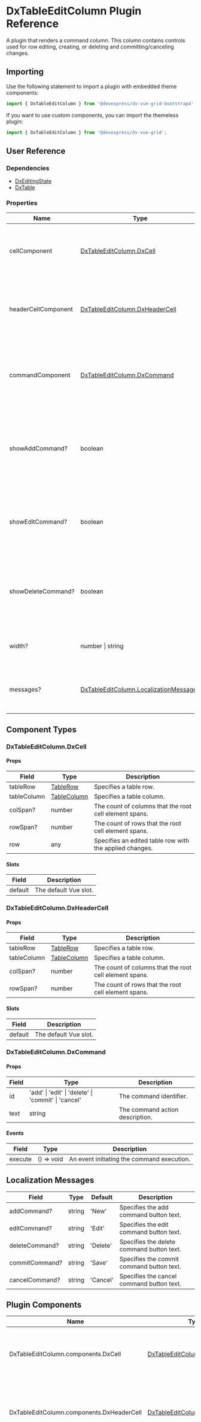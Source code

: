 # DxTableEditColumn Plugin Reference

A plugin that renders a command column. This column contains controls used for row editing, creating, or deleting and committing/canceling changes.

## Importing

Use the following statement to import a plugin with embedded theme components:

```js
import { DxTableEditColumn } from '@devexpress/dx-vue-grid-bootstrap4';
```

If you want to use custom components, you can import the themeless plugin:

```js
import { DxTableEditColumn } from '@devexpress/dx-vue-grid';
```

## User Reference

### Dependencies

- [DxEditingState](editing-state.md)
- [DxTable](table.md)

### Properties

Name | Type | Default | Description
-----|------|---------|------------
cellComponent | [DxTableEditColumn.DxCell](#dxtableeditcolumndxcell) | | A component that renders a command cell within a data row.
headerCellComponent | [DxTableEditColumn.DxHeaderCell](#dxtableeditcolumndxheadercell) | | A component that renders a command cell within the header row.
commandComponent | [DxTableEditColumn.DxCommand](#dxtableeditcolumndxcommand) | | A component that renders command control within a command cell.
showAddCommand? | boolean | false | Specifies whether to render the 'New' command within the header row's command cell.
showEditCommand? | boolean | false | Specifies whether to render the 'Edit' command within the data row's command cell.
showDeleteCommand? | boolean | false | Specifies whether to render the 'Delete' command within the data row's command cell.
width? | number &#124; string | | Specifies the command column's width.
messages? | [DxTableEditColumn.LocalizationMessages](#localization-messages) | | An object that specifies the localization messages.

## Component Types

### DxTableEditColumn.DxCell

#### Props

Field | Type | Description
------|------|------------
tableRow | [TableRow](table.md#tablerow) | Specifies a table row.
tableColumn | [TableColumn](table.md#tablecolumn) | Specifies a table column.
colSpan? | number | The count of columns that the root cell element spans.
rowSpan? | number | The count of rows that the root cell element spans.
row | any | Specifies an edited table row with the applied changes.

#### Slots

Field | Description
------|------------
default | The default Vue slot.

### DxTableEditColumn.DxHeaderCell

#### Props

Field | Type | Description
------|------|------------
tableRow | [TableRow](table.md#tablerow) | Specifies a table row.
tableColumn | [TableColumn](table.md#tablecolumn) | Specifies a table column.
colSpan? | number | The count of columns that the root cell element spans.
rowSpan? | number | The count of rows that the root cell element spans.

#### Slots

Field | Description
------|------------
default | The default Vue slot.

### DxTableEditColumn.DxCommand

#### Props

Field | Type | Description
------|------|------------
id | 'add' &#124; 'edit' &#124; 'delete' &#124; 'commit' &#124; 'cancel' | The command identifier.
text | string | The command action description.

#### Events

Field | Type | Description
------|------|------------
execute | () => void | An event initiating the command execution.

## Localization Messages

Field | Type | Default | Description
------|------|---------|------------
addCommand? | string | 'New' | Specifies the add command button text.
editCommand? | string | 'Edit' | Specifies the edit command button text.
deleteCommand? | string | 'Delete' | Specifies the delete command button text.
commitCommand? | string | 'Save' | Specifies the commit command button text.
cancelCommand? | string | 'Cancel' | Specifies the cancel command button text.

## Plugin Components

Name | Type | Description
-----|------|------------
DxTableEditColumn.components.DxCell | [DxTableEditColumn.DxCell](#dxtableeditcolumndxcell) | A component that renders a command cell within a data row.
DxTableEditColumn.components.DxHeaderCell | [DxTableEditColumn.DxHeaderCell](#dxtableeditcolumndxheadercell) | A component that renders a command cell within the header row.
DxTableEditColumn.components.DxCommand | [DxTableEditColumn.DxCommand](#dxtableeditcolumndxcommand) | A component that renders command control within a command cell.

## Plugin Developer Reference

### Imports

Name | Plugin | Type | Description
-----|--------|------|------------
tableColumns | Getter | Array&lt;[TableColumn](table.md#tablecolumn)&gt; | Table columns.
addRow | Action | () => void | Creates a row.
cancelAddedRows | Action | ({ rowIds: Array&lt;number&gt; }) => void | Removes uncommitted new rows from the `addedRows` array.
commitAddedRows | Action | ({ rowIds: Array&lt;number&gt; }) => void | Fires the `commitChanges` event with the corresponding [ChangeSet](editing-state.md#changeset) and removes specified rows from the `addedRows` array.
startEditRows | Action | ({ rowIds: Array&lt;number &#124; string&gt; }) => void | Switches rows with the specified ID to the edit mode.
stopEditRows | Action | ({ rowIds: Array&lt;number &#124; string&gt; }) => void | Switches rows with the specified ID to the read-only mode.
cancelChangedRows | Action | ({ rowIds: Array&lt;number &#124; string&gt; }) => void | Cancels uncommitted changes in rows with the specified ID.
commitChangedRows | Action | ({ rowIds: Array&lt;number &#124; string&gt; }) => void | Fires the `commitChanges` event with the corresponding [ChangeSet](editing-state.md#changeset) and removes specified rows from the `rowChanges` array.
deleteRows | Action | ({ rowIds: Array&lt;number &#124; string&gt; }) => void | Prepares rows with the specified ID for deletion by adding them to the `deletedRows` array.
commitDeletedRows | Action | ({ rowIds: Array&lt;number &#124; string&gt; }) => void | Fires the `commitChanges` event with the corresponding [ChangeSet](editing-state.md#changeset) and removes specified rows from the `deletedRowIds` array.
tableCell | Template | object? | A template that renders a table cell.

### Exports

Name | Plugin | Type | Description
-----|--------|------|------------
tableColumns | Getter | Array&lt;[TableColumn](table.md#tablecolumn)&gt; | Table columns including the edit column.
